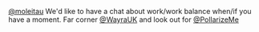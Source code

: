 <a href="http://twitter.com/moleitau">@moleitau</a> We'd like to have a chat about work/work balance when/if you have a moment. Far corner <a href="http://twitter.com/WayraUK">@WayraUK</a> and look out for <a href="http://twitter.com/PollarizeMe">@PollarizeMe</a>
